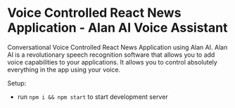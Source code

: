 # Voice Controlled React News Application - Alan AI Voice Assistant
Conversational Voice Controlled React News Application using Alan AI. Alan AI is a revolutionary speech recognition software that allows you to add voice capabilities to your applications. It allows you to control absolutely everything in the app using your voice. 

Setup:
- run ```npm i && npm start``` to start development server
